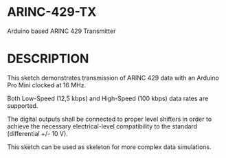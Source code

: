 # ARINC-429-TX

Arduino based ARINC 429 Transmitter

# DESCRIPTION 

This sketch demonstrates transmission of ARINC 429 data with an Arduino Pro Mini clocked at 16 MHz. 

Both Low-Speed (12,5 kbps) and High-Speed (100 kbps) data rates are supported.

The digital outputs shall be connected to proper level shifters in order to achieve the necessary electrical-level compatibility to the standard (differential +/- 10 V).

This sketch can be used as skeleton for more complex data simulations.
